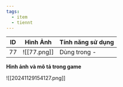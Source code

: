 ```yaml
---
tags:
  - item
  - tiennt
---
```


| ID  | Hình Ảnh    | Tính năng sử dụng |
| --- | ----------- | ----------------- |
| 77  | ![[77.png]] | Dùng trong -      |

**Hình ảnh và mô tả trong game**

![[20241129154127.png]]